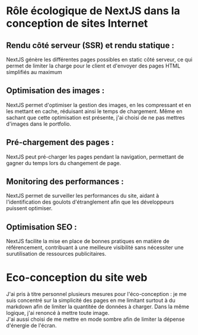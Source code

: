 # Rôle écologique de NextJS dans la conception de sites Internet

## Rendu côté serveur (SSR) et rendu statique :
NextJS génère les différentes pages possibles en static côté serveur, ce qui permet de limiter la charge pour le client et d'envoyer des pages HTML simplifiés au maximum

## Optimisation des images :
NextJS permet d'optimiser la gestion des images, en les compressant et en les mettant en cache, réduisant ainsi le temps de chargement. Même en sachant que cette optimisation est présente, j'ai choisi de ne pas mettres d'images dans le portfolio.

## Pré-chargement des pages :
NextJS peut pré-charger les pages pendant la navigation, permettant de gagner du temps lors du changement de page.

## Monitoring des performances :
NextJS permet de surveiller les performances du site, aidant à l'identification des goulots d'étranglement afin que les développeurs puissent optimiser.

## Optimisation SEO :
NextJS facilite la mise en place de bonnes pratiques en matière de référencement, contribuant à une meilleure visibilité sans nécessiter une surutilisation de ressources publicitaires.


# Eco-conception du site web

J'ai pris à titre personnel plusieurs mesures pour l'éco-conception : je me suis concentré sur la simplicité des pages en me limitant surtout à du markdown afin de limiter la quantitée de données à charger. Dans la même logique, j'ai renoncé à mettre toute image.  
J'ai aussi choisi de me mettre en mode sombre afin de limiter la dépense d'énergie de l'écran.   
